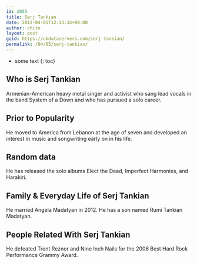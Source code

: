 ```yaml
---
id: 2055
title: Serj Tankian
date: 2012-04-05T12:13:34+00:00
author: chito
layout: post
guid: https://ukdataservers.com/serj-tankian/
permalink: /04/05/serj-tankian/
---
```


* some text
{: toc}
          
          
## Who is  Serj Tankian
                  
                  
                  
Armenian-American heavy metal singer and activist who sang lead vocals in the band System of a Down and who has pursued a solo career.
                  
                
                
                
## Prior to Popularity 
                  
                  
                  
He moved to America from Lebanon at the age of seven and developed an interest in music and songwriting early on in his life.
                  
                
                
                
## Random data 
                  
                  
                  
He has released the solo albums Elect the Dead, Imperfect Harmonies, and Harakiri.
                  
                
                
                
## Family & Everyday Life of Serj Tankian
                  
                  
                  
He married Angela Madatyan in 2012. He has a son named Rumi Tankian Madatyan.
                  
                
                
                
## People Related With  Serj Tankian
                  
                  
                  
He defeated Trent Reznor and Nine Inch Nails for the 2006 Best Hard Rock Performance Grammy Award.
                  
                
              
            
          
          
          
    
    
  
